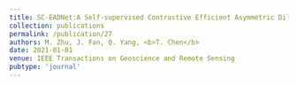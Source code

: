 ```yaml
---
title: SC-EADNet:A Self-supervised Contrastive Efficient Asymmetric Dilated Network for Hyperspectral Image Classification
collection: publications
permalink: /publication/27
authors: M. Zhu, J. Fan, Q. Yang, <b>T. Chen</b>
date: 2021-01-01
venue: IEEE Transactions on Geoscience and Remote Sensing
pubtype: 'journal'
---
```


<!-- paperurl: 'http://academicpages.github.io/files/paper1.pdf'
citation: 'Your Name, You. (2009). &quot;Paper Title Number 1.&quot; <i>Journal 1</i>. 1(1).' -->
<!-- [Download paper here](http://academicpages.github.io/files/paper1.pdf) -->
